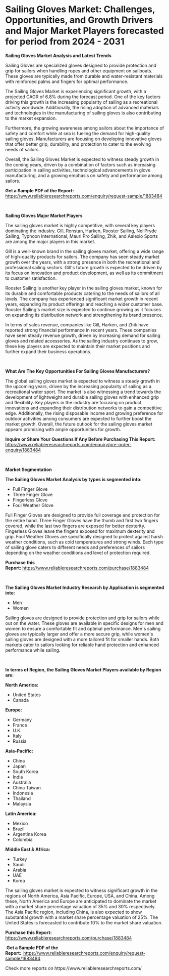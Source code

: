<p><h1>Sailing Gloves Market: Challenges, Opportunities, and Growth Drivers and Major Market Players forecasted for period from 2024 - 2031</h1></p><p><strong>Sailing Gloves Market Analysis and Latest Trends</strong></p>
<p><p>Sailing Gloves are specialized gloves designed to provide protection and grip for sailors when handling ropes and other equipment on sailboats. These gloves are typically made from durable and water-resistant materials with reinforced palms and fingers for optimal performance.</p><p>The Sailing Gloves Market is experiencing significant growth, with a projected CAGR of 6.8% during the forecast period. One of the key factors driving this growth is the increasing popularity of sailing as a recreational activity worldwide. Additionally, the rising adoption of advanced materials and technologies in the manufacturing of sailing gloves is also contributing to the market expansion.</p><p>Furthermore, the growing awareness among sailors about the importance of safety and comfort while at sea is fueling the demand for high-quality sailing gloves. Manufacturers are focusing on developing innovative gloves that offer better grip, durability, and protection to cater to the evolving needs of sailors.</p><p>Overall, the Sailing Gloves Market is expected to witness steady growth in the coming years, driven by a combination of factors such as increasing participation in sailing activities, technological advancements in glove manufacturing, and a growing emphasis on safety and performance among sailors.</p></p>
<p><strong>Get a Sample PDF of the Report:&nbsp;</strong> <a href="https://www.reliableresearchreports.com/enquiry/request-sample/1883484">https://www.reliableresearchreports.com/enquiry/request-sample/1883484</a></p>
<p>&nbsp;</p>
<p><strong>Sailing Gloves Major Market Players</strong></p>
<p><p>The sailing gloves market is highly competitive, with several key players dominating the industry. Gill, Ronstan, Harken, Rooster Sailing, NeilPryde Sailing, Typhoon International, Mauri Pro Sailing, Zhik, and Aalexio Sports are among the major players in this market.</p><p>Gill is a well-known brand in the sailing gloves market, offering a wide range of high-quality products for sailors. The company has seen steady market growth over the years, with a strong presence in both the recreational and professional sailing sectors. Gill's future growth is expected to be driven by its focus on innovation and product development, as well as its commitment to customer satisfaction.</p><p>Rooster Sailing is another key player in the sailing gloves market, known for its durable and comfortable products catering to the needs of sailors of all levels. The company has experienced significant market growth in recent years, expanding its product offerings and reaching a wider customer base. Rooster Sailing's market size is expected to continue growing as it focuses on expanding its distribution network and strengthening its brand presence.</p><p>In terms of sales revenue, companies like Gill, Harken, and Zhik have reported strong financial performance in recent years. These companies have seen steady revenue growth, driven by increasing demand for sailing gloves and related accessories. As the sailing industry continues to grow, these key players are expected to maintain their market positions and further expand their business operations.</p></p>
<p>&nbsp;</p>
<p><strong>What Are The Key Opportunities For Sailing Gloves Manufacturers?</strong></p>
<p><p>The global sailing gloves market is expected to witness a steady growth in the upcoming years, driven by the increasing popularity of sailing as a recreational water sport. The market is also witnessing a trend towards the development of lightweight and durable sailing gloves with enhanced grip and flexibility. Key players in the industry are focusing on product innovations and expanding their distribution networks to gain a competitive edge. Additionally, the rising disposable income and growing preference for outdoor activities among consumers are expected to further boost the market growth. Overall, the future outlook for the sailing gloves market appears promising with ample opportunities for growth.</p></p>
<p><strong>Inquire or Share Your Questions If Any Before Purchasing This Report:</strong> <a href="https://www.reliableresearchreports.com/enquiry/pre-order-enquiry/1883484">https://www.reliableresearchreports.com/enquiry/pre-order-enquiry/1883484</a></p>
<p>&nbsp;</p>
<p><strong>Market Segmentation</strong></p>
<p><strong>The Sailing Gloves Market Analysis by types is segmented into:</strong></p>
<p><ul><li>Full Finger Glove</li><li>Three Finger Glove</li><li>Fingerless Glove</li><li>Foul Weather Glove</li></ul></p>
<p><p>Full Finger Gloves are designed to provide full coverage and protection for the entire hand. Three Finger Gloves have the thumb and first two fingers covered, while the last two fingers are exposed for better dexterity. Fingerless Gloves leave the fingers exposed for maximum dexterity and grip. Foul Weather Gloves are specifically designed to protect against harsh weather conditions, such as cold temperatures and strong winds. Each type of sailing glove caters to different needs and preferences of sailors depending on the weather conditions and level of protection required.</p></p>
<p><strong>Purchase this Report:&nbsp;</strong><a href="https://www.reliableresearchreports.com/purchase/1883484">https://www.reliableresearchreports.com/purchase/1883484</a></p>
<p>&nbsp;</p>
<p><strong>The Sailing Gloves Market Industry Research by Application is segmented into:</strong></p>
<p><ul><li>Men</li><li>Women</li></ul></p>
<p><p>Sailing gloves are designed to provide protection and grip for sailors while out on the water. These gloves are available in specific designs for men and women to ensure a comfortable fit and optimal performance. Men's sailing gloves are typically larger and offer a more secure grip, while women's sailing gloves are designed with a more tailored fit for smaller hands. Both markets cater to sailors looking for reliable hand protection and enhanced performance while sailing.</p></p>
<p>&nbsp;</p>
<p><strong>In terms of Region, the Sailing Gloves Market Players available by Region are:</strong></p>
<p>
    <p> <strong> North America: </strong>
        <ul>
            <li>United States</li>
            <li>Canada</li>
        </ul>
        </p> 
    <p> <strong> Europe: </strong>
        <ul>
            <li>Germany</li>
            <li>France</li>
            <li>U.K.</li>
            <li>Italy</li>
            <li>Russia</li>
        </ul>
        </p> 
    <p> <strong> Asia-Pacific: </strong>
        <ul>
            <li>China</li>
            <li>Japan</li>
            <li>South Korea</li>
            <li>India</li>
            <li>Australia</li>
            <li>China Taiwan</li>
            <li>Indonesia</li>
            <li>Thailand</li>
            <li>Malaysia</li>
        </ul>
        </p> 
    <p> <strong> Latin America: </strong>
        <ul>
            <li>Mexico</li>
            <li>Brazil</li>
            <li>Argentina Korea</li>
            <li>Colombia</li>
        </ul>
        </p> 
    <p> <strong> Middle East & Africa: </strong>
        <ul>
            <li>Turkey</li>
            <li>Saudi</li>
            <li>Arabia</li>
            <li>UAE</li>
            <li>Korea</li>
        </ul>
    </p>
    </p>
<p><p>The sailing gloves market is expected to witness significant growth in the regions of North America, Asia Pacific, Europe, USA, and China. Among these, North America and Europe are anticipated to dominate the market with a market share percentage valuation of 35% and 30% respectively. The Asia Pacific region, including China, is also expected to show substantial growth with a market share percentage valuation of 25%. The United States is forecasted to contribute 10% to the market share valuation.</p></p>
<p><strong>Purchase this Report: </strong><a href="https://www.reliableresearchreports.com/purchase/1883484">https://www.reliableresearchreports.com/purchase/1883484</a></p>
<p>&nbsp;<strong>Get a Sample PDF of the Report:&nbsp;&nbsp;</strong><a href="https://www.reliableresearchreports.com/enquiry/request-sample/1883484">https://www.reliableresearchreports.com/enquiry/request-sample/1883484</a></p>
<p><strong></strong></p>
<p>Check more reports on https://www.reliableresearchreports.com/</p>